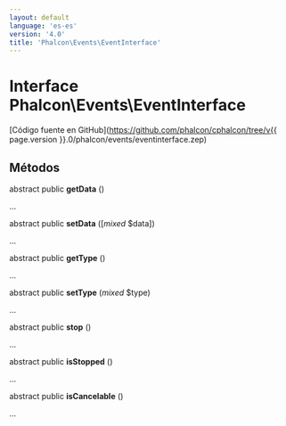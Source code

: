 ```yaml
---
layout: default
language: 'es-es'
version: '4.0'
title: 'Phalcon\Events\EventInterface'
---
```


# Interface **Phalcon\Events\EventInterface**

[Código fuente en GitHub](https://github.com/phalcon/cphalcon/tree/v{{ page.version }}.0/phalcon/events/eventinterface.zep)

## Métodos

abstract public **getData** ()

...

abstract public **setData** ([*mixed* $data])

...

abstract public **getType** ()

...

abstract public **setType** (*mixed* $type)

...

abstract public **stop** ()

...

abstract public **isStopped** ()

...

abstract public **isCancelable** ()

...